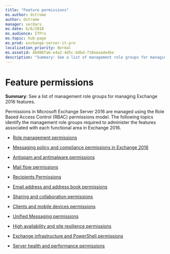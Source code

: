 ```yaml
---
title: "Feature permissions"
ms.author: dstrome
author: dstrome
manager: serdars
ms.date: 6/8/2018
ms.audience: ITPro
ms.topic: hub-page
ms.prod: exchange-server-it-pro
localization_priority: Normal
ms.assetid: 48d06fa6-e4a2-4d5c-bdbd-718eeaade4be
description: "Summary: See a list of management role groups for managing Exchange 2016 features."
---
```


# Feature permissions

 **Summary**: See a list of management role groups for managing Exchange 2016 features.
  
Permissions in Microsoft Exchange Server 2016 are managed using the Role Based Access Control (RBAC) permissions model. The following topics identify the management role groups required to administer the features associated with each functional area in Exchange 2016.
  
- [Role management permissions](rbac-permissions.md)
    
- [Messaging policy and compliance permissions in Exchange 2016](policy-and-compliance-permissions.md)
    
- [Antispam and antimalware permissions](antispam-and-antimalware-permissions.md)
    
- [Mail flow permissions](mail-flow-permissions.md)
    
- [Recipients Permissions](recipient-permissions.md)
    
- [Email address and address book permissions](address-book-permissions.md)
    
- [Sharing and collaboration permissions](sharing-and-collaboration-permissions.md)
    
- [Clients and mobile devices permissions](client-and-mobile-device-permissions.md)
    
- [Unified Messaging permissions](um-permissions.md)
    
- [High availability and site resilience permissions](ha-permissions.md)
    
- [Exchange infrastructure and PowerShell permissions](infrastructure-permissions.md)
    
- [Server health and performance permissions](server-health-permissions.md)
    

